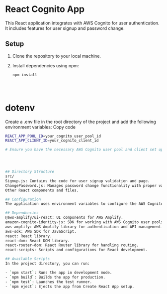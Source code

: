 # React Cognito App

This React application integrates with AWS Cognito for user authentication. It includes features for user signup and password change.

## Setup

1. Clone the repository to your local machine.

2. Install dependencies using npm:

   ```bash
   npm install





# dotenv
Create a .env file in the root directory of the project and add the following environment variables:
Copy code
   ```bash
   REACT_APP_POOL_ID=your_cognito_user_pool_id
   REACT_APP_CLIENT_ID=your_cognito_client_id

# Ensure you have the necessary AWS Cognito user pool and client set up in your AWS account.




## Directory Structure
src/
Signup.js: Contains the code for user signup validation and page.
ChangePassword.js: Manages password change functionality with proper validation.
Other React components and files.

## Configuration
The application uses environment variables to configure the AWS Cognito integration. Make sure to replace your_cognito_user_pool_id and your_cognito_client_id with your actual AWS Cognito user pool ID and client ID respectively.

## Dependencies
@aws-amplify/ui-react: UI components for AWS Amplify.
amazon-cognito-identity-js: SDK for working with AWS Cognito user pools.
aws-amplify: AWS Amplify library for authentication and API management.
aws-sdk: AWS SDK for JavaScript.
react: React library.
react-dom: React DOM library.
react-router-dom: React Router library for handling routing.
react-scripts: Scripts and configurations for React development.

## Available Scripts
In the project directory, you can run:

- `npm start`: Runs the app in development mode.
- `npm build`: Builds the app for production.
- `npm test`: Launches the test runner.
- `npm eject`: Ejects the app from Create React App setup.

